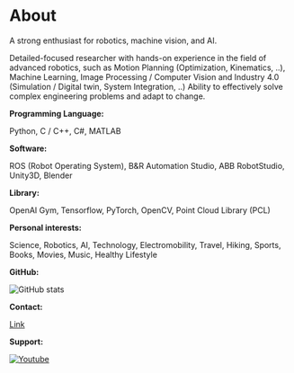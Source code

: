 # About

A strong enthusiast for robotics, machine vision, and AI.

Detailed-focused researcher with hands-on experience in the field of advanced robotics, such as Motion Planning (Optimization, Kinematics, ..), Machine Learning, Image Processing / Computer Vision and Industry 4.0 (Simulation / Digital twin, System Integration, ..) Ability to effectively solve complex engineering problems and adapt to change.

**Programming Language:**

Python, C / C++, C#, MATLAB

**Software:**

ROS (Robot Operating System), B&R Automation Studio, ABB RobotStudio, Unity3D, Blender

**Library:**

OpenAI Gym, Tensorflow, PyTorch, OpenCV, Point Cloud Library (PCL)

**Personal interests:**

Science, Robotics, AI, Technology, Electromobility, Travel, Hiking, Sports, Books, Movies, Music, Healthy Lifestyle

**GitHub:**

![GitHub stats](https://github-readme-stats.vercel.app/api?username=rparak&include_all_commits=true)

**Contact:**

[Link](https://www.linkedin.com/in/roman-parak-53960910a/)

**Support:**

<p align="left">
  <a href="https://www.youtube.com/channel/UCaHeraYyxEJgLrNdtFmcrqQ"><img alt="Youtube" title="Youtube" src="https://img.shields.io/badge/-Subscribe-red?style=for-the-badge&logo=youtube&logoColor=white"/></a>

